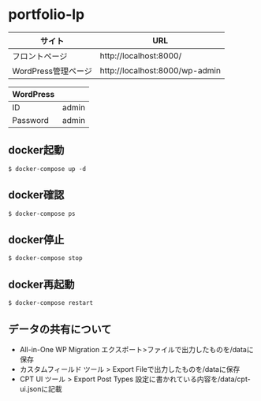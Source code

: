 # portfolio-lp

| サイト             | URL                             |
| ------------------ | -----------------------------  |
| フロントページ      | http://localhost:8000/          |
| WordPress管理ページ | http://localhost:8000/wp-admin  |

| WordPress |  |
| --------- | ----- |
| ID        | admin |
| Password  | admin |

## docker起動
`$ docker-compose up -d`

## docker確認
`$ docker-compose ps`

## docker停止
`$ docker-compose stop`

## docker再起動
`$ docker-compose restart`

## データの共有について
* All-in-One WP Migration
    エクスポート>ファイルで出力したものを/dataに保存
* カスタムフィールド
    ツール > Export Fileで出力したものを/dataに保存
* CPT UI
    ツール > Export Post Types 設定に書かれている内容を/data/cpt-ui.jsonに記載